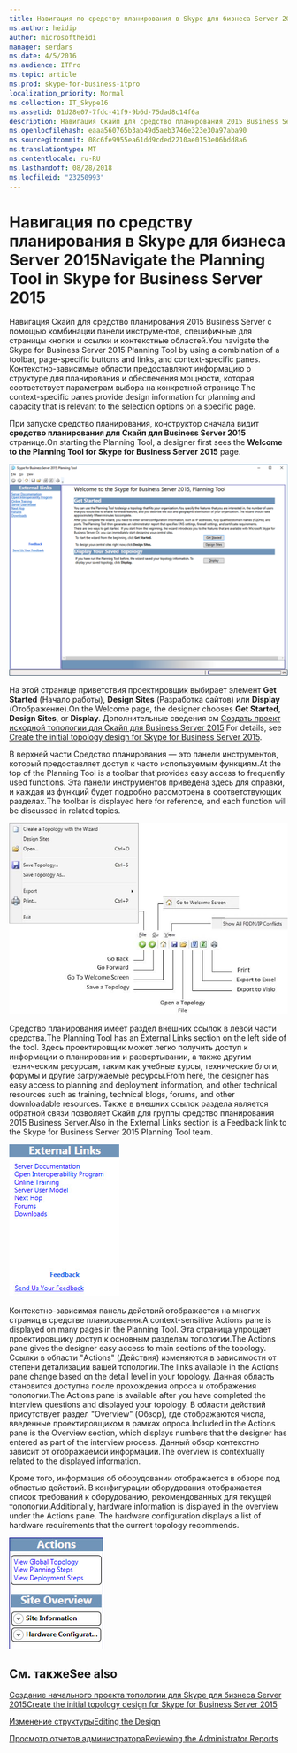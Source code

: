 ```yaml
---
title: Навигация по средству планирования в Skype для бизнеса Server 2015
ms.author: heidip
author: microsoftheidi
manager: serdars
ms.date: 4/5/2016
ms.audience: ITPro
ms.topic: article
ms.prod: skype-for-business-itpro
localization_priority: Normal
ms.collection: IT_Skype16
ms.assetid: 01d28e07-7fdc-41f9-9b6d-75dad8c14f6a
description: Навигация Скайп для средство планирования 2015 Business Server с помощью комбинации панели инструментов, специфичные для страницы кнопки и ссылки и контекстные областей. Контекстно-зависимые области предоставляют информацию о структуре для планирования и обеспечения мощности, которая соответствует параметрам выбора на конкретной странице.
ms.openlocfilehash: eaaa560765b3ab49d5aeb3746e323e30a97aba90
ms.sourcegitcommit: 08c6fe9955ea61dd9cded2210ae0153e06bdd8a6
ms.translationtype: MT
ms.contentlocale: ru-RU
ms.lasthandoff: 08/28/2018
ms.locfileid: "23250993"
---
```

# <a name="navigate-the-planning-tool-in-skype-for-business-server-2015"></a><span data-ttu-id="8b160-104">Навигация по средству планирования в Skype для бизнеса Server 2015</span><span class="sxs-lookup"><span data-stu-id="8b160-104">Navigate the Planning Tool in Skype for Business Server 2015</span></span>

<span data-ttu-id="8b160-105">Навигация Скайп для средство планирования 2015 Business Server с помощью комбинации панели инструментов, специфичные для страницы кнопки и ссылки и контекстные областей.</span><span class="sxs-lookup"><span data-stu-id="8b160-105">You navigate the Skype for Business Server 2015 Planning Tool by using a combination of a toolbar, page-specific buttons and links, and context-specific panes.</span></span> <span data-ttu-id="8b160-106">Контекстно-зависимые области предоставляют информацию о структуре для планирования и обеспечения мощности, которая соответствует параметрам выбора на конкретной странице.</span><span class="sxs-lookup"><span data-stu-id="8b160-106">The context-specific panes provide design information for planning and capacity that is relevant to the selection options on a specific page.</span></span>

<span data-ttu-id="8b160-107">При запуске средство планирования, конструктор сначала видит **средство планирования для Скайп для Business Server 2015** странице.</span><span class="sxs-lookup"><span data-stu-id="8b160-107">On starting the Planning Tool, a designer first sees the **Welcome to the Planning Tool for Skype for Business Server 2015** page.</span></span>

![Страница приветствия в средстве планирования](../../media/Planning_Tool_Welcome.png)

<span data-ttu-id="8b160-109">На этой странице приветствия проектировщик выбирает элемент **Get Started** (Начало работы), **Design Sites** (Разработка сайтов) или **Display** (Отображение).</span><span class="sxs-lookup"><span data-stu-id="8b160-109">On the Welcome page, the designer chooses **Get Started**, **Design Sites**, or **Display**.</span></span> <span data-ttu-id="8b160-110">Дополнительные сведения см [Создать проект исходной топологии для Скайп для Business Server 2015](create-the-initial-design.md).</span><span class="sxs-lookup"><span data-stu-id="8b160-110">For details, see [Create the initial topology design for Skype for Business Server 2015](create-the-initial-design.md).</span></span>

<span data-ttu-id="8b160-111">В верхней части Средство планирования — это панели инструментов, который предоставляет доступ к часто используемым функциям.</span><span class="sxs-lookup"><span data-stu-id="8b160-111">At the top of the Planning Tool is a toolbar that provides easy access to frequently used functions.</span></span> <span data-ttu-id="8b160-112">Эта панели инструментов приведена здесь для справки, и каждая из функций будет подробно рассмотрена в соответствующих разделах.</span><span class="sxs-lookup"><span data-stu-id="8b160-112">The toolbar is displayed here for reference, and each function will be discussed in related topics.</span></span>

![Панель инструментов в средстве планирования](../../media/Planning_Tool_Toolbar_Annotated.jpg)

<span data-ttu-id="8b160-114">Средство планирования имеет раздел внешних ссылок в левой части средства.</span><span class="sxs-lookup"><span data-stu-id="8b160-114">The Planning Tool has an External Links section on the left side of the tool.</span></span> <span data-ttu-id="8b160-115">Здесь проектировщик может легко получить доступ к информации о планировании и развертывании, а также другим техническим ресурсам, таким как учебные курсы, технические блоги, форумы и другие загружаемые ресурсы.</span><span class="sxs-lookup"><span data-stu-id="8b160-115">From here, the designer has easy access to planning and deployment information, and other technical resources such as training, technical blogs, forums, and other downloadable resources.</span></span> <span data-ttu-id="8b160-116">Также в внешних ссылок раздела является обратной связи позволяет Скайп для группы средство планирования 2015 Business Server.</span><span class="sxs-lookup"><span data-stu-id="8b160-116">Also in the External Links section is a Feedback link to the Skype for Business Server 2015 Planning Tool team.</span></span>

![Диалоговое окно внешних ссылок в средстве планирования](../../media/Planning_Tool_External_Links_Dialog.jpg)

<span data-ttu-id="8b160-118">Контекстно-зависимая панель действий отображается на многих страниц в средстве планирования.</span><span class="sxs-lookup"><span data-stu-id="8b160-118">A context-sensitive Actions pane is displayed on many pages in the Planning Tool.</span></span> <span data-ttu-id="8b160-119">Эта страница упрощает проектировщику доступ к основным разделам топологии.</span><span class="sxs-lookup"><span data-stu-id="8b160-119">The Actions pane gives the designer easy access to main sections of the topology.</span></span> <span data-ttu-id="8b160-120">Ссылки в области "Actions" (Действия) изменяются в зависимости от степени детализации вашей топологии.</span><span class="sxs-lookup"><span data-stu-id="8b160-120">The links available in the Actions pane change based on the detail level in your topology.</span></span> <span data-ttu-id="8b160-121">Данная область становится доступна после прохождения опроса и отображения топологии.</span><span class="sxs-lookup"><span data-stu-id="8b160-121">The Actions pane is available after you have completed the interview questions and displayed your topology.</span></span> <span data-ttu-id="8b160-122">В области действий присутствует раздел "Overview" (Обзор), где отображаются числа, введенные проектировщиком в рамках опроса.</span><span class="sxs-lookup"><span data-stu-id="8b160-122">Included in the Actions pane is the Overview section, which displays numbers that the designer has entered as part of the interview process.</span></span> <span data-ttu-id="8b160-123">Данный обзор контекстно зависит от отображаемой информации.</span><span class="sxs-lookup"><span data-stu-id="8b160-123">The overview is contextually related to the displayed information.</span></span>

<span data-ttu-id="8b160-p107">Кроме того, информация об оборудовании отображается в обзоре под областью действий. В конфигурации оборудования отображается список требований к оборудованию, рекомендованных для текущей топологии.</span><span class="sxs-lookup"><span data-stu-id="8b160-p107">Additionally, hardware information is displayed in the overview under the Actions pane. The hardware configuration displays a list of hardware requirements that the current topology recommends.</span></span>

![Область действий в средстве планирования](../../media/Planning_Tool_Actions_Pane.jpg)

## <a name="see-also"></a><span data-ttu-id="8b160-127">См. также</span><span class="sxs-lookup"><span data-stu-id="8b160-127">See also</span></span>

[<span data-ttu-id="8b160-128">Создание начального проекта топологии для Skype для бизнеса Server 2015</span><span class="sxs-lookup"><span data-stu-id="8b160-128">Create the initial topology design for Skype for Business Server 2015</span></span>](create-the-initial-design.md)

[<span data-ttu-id="8b160-129">Изменение структуры</span><span class="sxs-lookup"><span data-stu-id="8b160-129">Editing the Design</span></span>](https://technet.microsoft.com/library/08f639ba-0e5f-4ae7-9191-c3d96c25b169.aspx)

[<span data-ttu-id="8b160-130">Просмотр отчетов администратора</span><span class="sxs-lookup"><span data-stu-id="8b160-130">Reviewing the Administrator Reports</span></span>](https://technet.microsoft.com/library/1dee56a9-a033-4201-9765-e3469bd7d3e3.aspx)